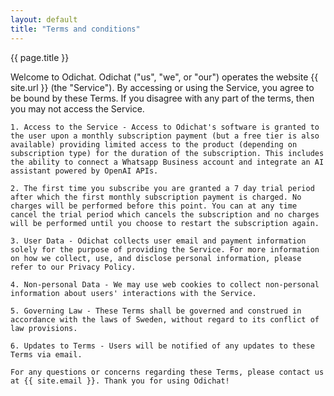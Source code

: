 ```yaml
---
layout: default
title: "Terms and conditions"
---
```


<div class="mx-auto max-w-7xl overflow-hidden px-6 py-20 sm:py-24 lg:px-8">
  <p class="mt-2 text-4xl font-semibold tracking-tight text-pretty text-base-content sm:text-5xl sm:text-balance">{{ page.title }}</p>
  <p class="mt-6 text-lg/8 text-gray-600">
    Welcome to Odichat. Odichat ("us", "we", or "our") operates the website {{ site.url }} (the "Service"). By accessing or using the Service, you agree to be bound by these Terms. If you disagree with any part of the terms, then you may not access the Service.

    1. Access to the Service - Access to Odichat's software is granted to the user upon a monthly subscription payment (but a free tier is also available) providing limited access to the product (depending on subscription type) for the duration of the subscription. This includes the ability to connect a Whatsapp Business account and integrate an AI assistant powered by OpenAI APIs.

    2. The first time you subscribe you are granted a 7 day trial period after which the first monthly subscription payment is charged. No charges will be performed before this point. You can at any time cancel the trial period which cancels the subscription and no charges will be performed until you choose to restart the subscription again.

    3. User Data - Odichat collects user email and payment information solely for the purpose of providing the Service. For more information on how we collect, use, and disclose personal information, please refer to our Privacy Policy.

    4. Non-personal Data - We may use web cookies to collect non-personal information about users' interactions with the Service.

    5. Governing Law - These Terms shall be governed and construed in accordance with the laws of Sweden, without regard to its conflict of law provisions.

    6. Updates to Terms - Users will be notified of any updates to these Terms via email.

    For any questions or concerns regarding these Terms, please contact us at {{ site.email }}. Thank you for using Odichat!
  </p>
</div>